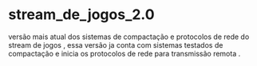 # stream_de_jogos_2.0
versão mais atual dos sistemas de compactação e protocolos de rede do stream de jogos , essa versão ja conta com sistemas testados de compactação e inicia os protocolos de rede para transmissão remota . 

